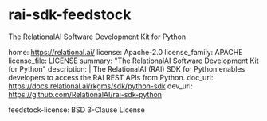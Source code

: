 # rai-sdk-feedstock
The RelationalAI Software Development Kit for Python

home: https://relational.ai/
license: Apache-2.0
license_family: APACHE
license_file: LICENSE
summary: "The RelationalAI Software Development Kit for Python"
description: |
  The RelationalAI (RAI) SDK for Python enables developers to access
  the RAI REST APIs from Python.
doc_url: https://docs.relational.ai/rkgms/sdk/python-sdk
dev_url: https://github.com/RelationalAI/rai-sdk-python

feedstock-license: BSD 3-Clause License
